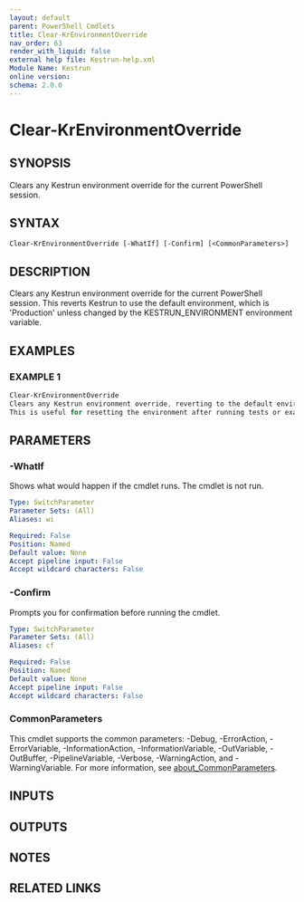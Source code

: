 ```yaml
---
layout: default
parent: PowerShell Cmdlets
title: Clear-KrEnvironmentOverride
nav_order: 63
render_with_liquid: false
external help file: Kestrun-help.xml
Module Name: Kestrun
online version:
schema: 2.0.0
---
```


# Clear-KrEnvironmentOverride

## SYNOPSIS
Clears any Kestrun environment override for the current PowerShell session.

## SYNTAX

```
Clear-KrEnvironmentOverride [-WhatIf] [-Confirm] [<CommonParameters>]
```

## DESCRIPTION
Clears any Kestrun environment override for the current PowerShell session.
This reverts Kestrun to use the default environment, which is 'Production' unless
changed by the KESTRUN_ENVIRONMENT environment variable.

## EXAMPLES

### EXAMPLE 1
```powershell
Clear-KrEnvironmentOverride
Clears any Kestrun environment override, reverting to the default environment.
This is useful for resetting the environment after running tests or examples.
```

## PARAMETERS

### -WhatIf
Shows what would happen if the cmdlet runs.
The cmdlet is not run.

```yaml
Type: SwitchParameter
Parameter Sets: (All)
Aliases: wi

Required: False
Position: Named
Default value: None
Accept pipeline input: False
Accept wildcard characters: False
```

### -Confirm
Prompts you for confirmation before running the cmdlet.

```yaml
Type: SwitchParameter
Parameter Sets: (All)
Aliases: cf

Required: False
Position: Named
Default value: None
Accept pipeline input: False
Accept wildcard characters: False
```

### CommonParameters
This cmdlet supports the common parameters: -Debug, -ErrorAction, -ErrorVariable, -InformationAction, -InformationVariable, -OutVariable, -OutBuffer, -PipelineVariable, -Verbose, -WarningAction, and -WarningVariable. For more information, see [about_CommonParameters](http://go.microsoft.com/fwlink/?LinkID=113216).

## INPUTS

## OUTPUTS

## NOTES

## RELATED LINKS
